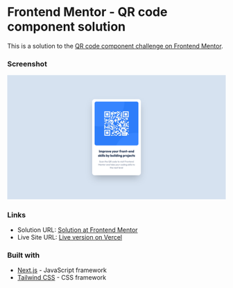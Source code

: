 # Frontend Mentor - QR code component solution

This is a solution to the [QR code component challenge on Frontend Mentor](https://www.frontendmentor.io/challenges/qr-code-component-iux_sIO_H).  


### Screenshot

![Screenshot of the solved QR code component challeng](./design/screenshot.png)


### Links

- Solution URL: [Solution at Frontend Mentor](https://www.frontendmentor.io/solutions/qr-code-component-tailwind-and-nextjs-wccBAtTkIf)
- Live Site URL: [Live version on Vercel](https://qr-code-component-chi-five.vercel.app)


### Built with

- [Next.js](https://nextjs.org/) - JavaScript framework
- [Tailwind CSS](https://tailwindcss.com/) - CSS framework


